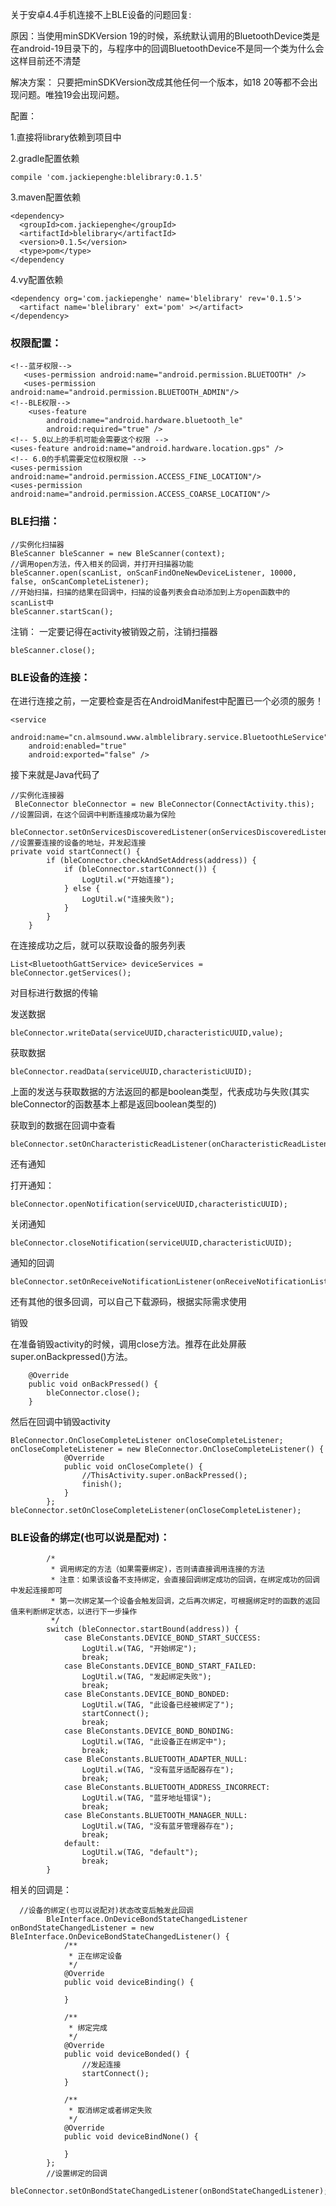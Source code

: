 关于安卓4.4手机连接不上BLE设备的问题回复:

原因：当使用minSDKVersion 19的时候，系统默认调用的BluetoothDevice类是在android-19目录下的，与程序中的回调BluetoothDevice不是同一个类为什么会这样目前还不清楚

解决方案：
只要把minSDKVersion改成其他任何一个版本，如18 20等都不会出现问题。唯独19会出现问题。


配置：

1.直接将library依赖到项目中

2.gradle配置依赖
```
compile 'com.jackiepenghe:blelibrary:0.1.5'
```
3.maven配置依赖
```
<dependency>
  <groupId>com.jackiepenghe</groupId>
  <artifactId>blelibrary</artifactId>
  <version>0.1.5</version>
  <type>pom</type>
</dependency
```
4.vy配置依赖
```
<dependency org='com.jackiepenghe' name='blelibrary' rev='0.1.5'>
  <artifact name='blelibrary' ext='pom' ></artifact>
</dependency>
```

###  权限配置：
```
<!--蓝牙权限-->
   <uses-permission android:name="android.permission.BLUETOOTH" />
   <uses-permission android:name="android.permission.BLUETOOTH_ADMIN"/>
<!--BLE权限-->
    <uses-feature
        android:name="android.hardware.bluetooth_le"
        android:required="true" />
<!-- 5.0以上的手机可能会需要这个权限 -->
<uses-feature android:name="android.hardware.location.gps" />
<!-- 6.0的手机需要定位权限权限 -->
<uses-permission android:name="android.permission.ACCESS_FINE_LOCATION"/>
<uses-permission android:name="android.permission.ACCESS_COARSE_LOCATION"/>
```
### BLE扫描：
```
//实例化扫描器
BleScanner bleScanner = new BleScanner(context);
//调用open方法，传入相关的回调，并打开扫描器功能
bleScanner.open(scanList, onScanFindOneNewDeviceListener, 10000, false, onScanCompleteListener);
//开始扫描，扫描的结果在回调中，扫描的设备列表会自动添加到上方open函数中的scanList中
bleScanner.startScan();
```

注销：
一定要记得在activity被销毁之前，注销扫描器

```
bleScanner.close();
```

### BLE设备的连接：

在进行连接之前，一定要检查是否在AndroidManifest中配置已一个必须的服务！

``` 
<service
    android:name="cn.almsound.www.almblelibrary.service.BluetoothLeService"
    android:enabled="true"
    android:exported="false" />

``` 
接下来就是Java代码了

```
//实例化连接器
 BleConnector bleConnector = new BleConnector(ConnectActivity.this);
//设置回调，在这个回调中判断连接成功最为保险
 bleConnector.setOnServicesDiscoveredListener(onServicesDiscoveredListener);
//设置要连接的设备的地址，并发起连接
private void startConnect() {
        if (bleConnector.checkAndSetAddress(address)) {
            if (bleConnector.startConnect()) {
                LogUtil.w("开始连接");    
            } else {
                LogUtil.w("连接失败");              
            }
        }
    }
```

在连接成功之后，就可以获取设备的服务列表
```
List<BluetoothGattService> deviceServices = bleConnector.getServices();
```

对目标进行数据的传输

发送数据
```
bleConnector.writeData(serviceUUID,characteristicUUID,value);
```

获取数据
```
bleConnector.readData(serviceUUID,characteristicUUID);
```

上面的发送与获取数据的方法返回的都是boolean类型，代表成功与失败(其实bleConnector的函数基本上都是返回boolean类型的)

获取到的数据在回调中查看
```
bleConnector.setOnCharacteristicReadListener(onCharacteristicReadListener);
```

还有通知

打开通知：
```
bleConnector.openNotification(serviceUUID,characteristicUUID);
```

关闭通知
```
bleConnector.closeNotification(serviceUUID,characteristicUUID);
```

通知的回调
```
bleConnector.setOnReceiveNotificationListener(onReceiveNotificationListener);
```

还有其他的很多回调，可以自己下载源码，根据实际需求使用

销毁

在准备销毁activity的时候，调用close方法。推荐在此处屏蔽super.onBackpressed()方法。
```
    @Override
    public void onBackPressed() {
        bleConnector.close();
    }
```

然后在回调中销毁activity
```
BleConnector.OnCloseCompleteListener onCloseCompleteListener;
onCloseCompleteListener = new BleConnector.OnCloseCompleteListener() {
            @Override
            public void onCloseComplete() {
                //ThisActivity.super.onBackPressed();
                finish();
            }
        };
bleConnector.setOnCloseCompleteListener(onCloseCompleteListener);
```

### BLE设备的绑定(也可以说是配对)：

```
        /*
         * 调用绑定的方法（如果需要绑定)，否则请直接调用连接的方法
         * 注意：如果该设备不支持绑定，会直接回调绑定成功的回调，在绑定成功的回调中发起连接即可
         * 第一次绑定某一个设备会触发回调，之后再次绑定，可根据绑定时的函数的返回值来判断绑定状态，以进行下一步操作
         */
        switch (bleConnector.startBound(address)) {
            case BleConstants.DEVICE_BOND_START_SUCCESS:
                LogUtil.w(TAG, "开始绑定");
                break;
            case BleConstants.DEVICE_BOND_START_FAILED:
                LogUtil.w(TAG, "发起绑定失败");
                break;
            case BleConstants.DEVICE_BOND_BONDED:
                LogUtil.w(TAG, "此设备已经被绑定了");
                startConnect();
                break;
            case BleConstants.DEVICE_BOND_BONDING:
                LogUtil.w(TAG, "此设备正在绑定中");
                break;
            case BleConstants.BLUETOOTH_ADAPTER_NULL:
                LogUtil.w(TAG, "没有蓝牙适配器存在");
                break;
            case BleConstants.BLUETOOTH_ADDRESS_INCORRECT:
                LogUtil.w(TAG, "蓝牙地址错误");
                break;
            case BleConstants.BLUETOOTH_MANAGER_NULL:
                LogUtil.w(TAG, "没有蓝牙管理器存在");
                break;
            default:
                LogUtil.w(TAG, "default");
                break;
        }
```
相关的回调是：
```
  //设备的绑定(也可以说配对)状态改变后触发此回调
        BleInterface.OnDeviceBondStateChangedListener onBondStateChangedListener = new BleInterface.OnDeviceBondStateChangedListener() {
            /**
             * 正在绑定设备
             */
            @Override
            public void deviceBinding() {

            }

            /**
             * 绑定完成
             */
            @Override
            public void deviceBonded() {
                //发起连接
                startConnect();
            }

            /**
             * 取消绑定或者绑定失败
             */
            @Override
            public void deviceBindNone() {

            }
        };
        //设置绑定的回调
         bleConnector.setOnBondStateChangedListener(onBondStateChangedListener);
```
